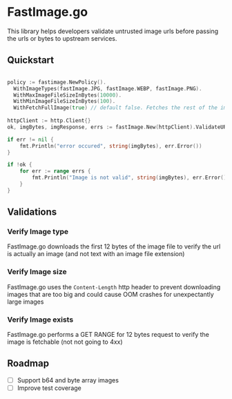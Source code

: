 # FastImage.go

This library helps developers validate untrusted image urls before passing the urls or bytes to upstream services.

## Quickstart

```go

policy := fastimage.NewPolicy().
  WithImageTypes(fastImage.JPG, fastImage.WEBP, fastImage.PNG).
  WithMaxImageFileSizeInBytes(10000).
  WithMinImageFileSizeInBytes(100).
  WithFetchFullImage(true) // default false. Fetches the rest of the image if the validations pass
  
httpClient := http.Client{}
ok, imgBytes, imgResponse, errs := fastImage.New(httpClient).ValidateURL(url, policy)

if err != nil {
    fmt.Println("error occured", string(imgBytes), err.Error())
}

if !ok {
    for err := range errs {
        fmt.Println("Image is not valid", string(imgBytes), err.Error())
    }
}

```

## Validations

### Verify Image type

FastImage.go downloads the first 12 bytes of the image file to verify the url is actually an image (and not text with an image file extension)

### Verify Image size

FastImage.go uses the `Content-Length` http header to prevent downloading images that are too big and could cause OOM crashes for unexpectantly large images

### Verify Image exists

FastImage.go performs a GET RANGE for 12 bytes request to verify the image is fetchable (not not going to 4xx)

## Roadmap

- [ ] Support b64 and byte array images
- [ ] Improve test coverage
